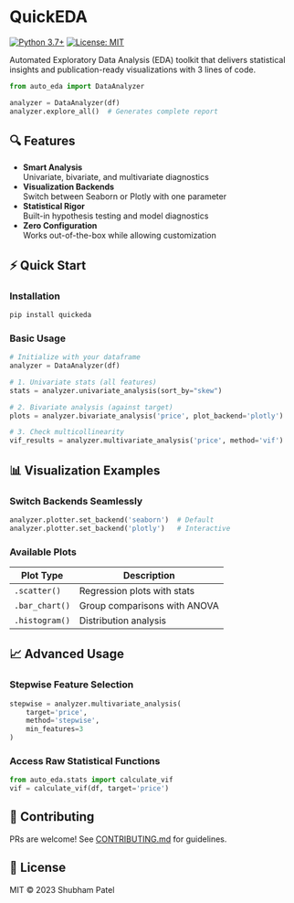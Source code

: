 # QuickEDA

[![Python 3.7+](https://img.shields.io/badge/python-3.7%2B-blue)](https://www.python.org/)
[![License: MIT](https://img.shields.io/badge/License-MIT-yellow.svg)](https://opensource.org/licenses/MIT)

Automated Exploratory Data Analysis (EDA) toolkit that delivers statistical insights and publication-ready visualizations with 3 lines of code.

```python
from auto_eda import DataAnalyzer

analyzer = DataAnalyzer(df)
analyzer.explore_all()  # Generates complete report
```

## 🔍 Features

- **Smart Analysis**  
  Univariate, bivariate, and multivariate diagnostics
- **Visualization Backends**  
  Switch between Seaborn or Plotly with one parameter
- **Statistical Rigor**  
  Built-in hypothesis testing and model diagnostics
- **Zero Configuration**  
  Works out-of-the-box while allowing customization

## ⚡ Quick Start

### Installation
```bash
pip install quickeda
```

### Basic Usage
```python
# Initialize with your dataframe
analyzer = DataAnalyzer(df)

# 1. Univariate stats (all features)
stats = analyzer.univariate_analysis(sort_by="skew")

# 2. Bivariate analysis (against target)
plots = analyzer.bivariate_analysis('price', plot_backend='plotly')

# 3. Check multicollinearity
vif_results = analyzer.multivariate_analysis('price', method='vif')
```

## 📊 Visualization Examples

### Switch Backends Seamlessly
```python
analyzer.plotter.set_backend('seaborn')  # Default
analyzer.plotter.set_backend('plotly')   # Interactive
```

### Available Plots
| Plot Type | Description |
|-----------|-------------|
| `.scatter()` | Regression plots with stats |
| `.bar_chart()` | Group comparisons with ANOVA |
| `.histogram()` | Distribution analysis |

## 📈 Advanced Usage

### Stepwise Feature Selection
```python
stepwise = analyzer.multivariate_analysis(
    target='price',
    method='stepwise',
    min_features=3
)
```

### Access Raw Statistical Functions
```python
from auto_eda.stats import calculate_vif
vif = calculate_vif(df, target='price')
```

## 🤝 Contributing
PRs are welcome! See [CONTRIBUTING.md](CONTRIBUTING.md) for guidelines.

## 📜 License
MIT © 2023 Shubham Patel
